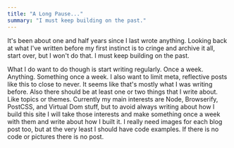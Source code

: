```yaml
---
title: "A Long Pause..."
summary: "I must keep building on the past."
---
```

It's been about one and half years since I last wrote anything. Looking back at what I've written before my first instinct is to cringe and archive it all, start over, but I won't do that. I must keep building on the past.

What I do want to do though is start writing regularly. Once a week. Anything. Something once a week. I also want to limit meta, reflective posts like this to close to never. It seems like that's mostly what I was writing before. Also there should be at least one or two things that I write about. Like topics or themes. Currently my main interests are Node, Browserify, PostCSS, and Virtual Dom stuff, but to avoid always writing about how I build this site I will take those interests and make something once a week with them and write about how I built it. I really need images for each blog post too, but at the very least I should have code examples. If there is no code or pictures there is no post.
